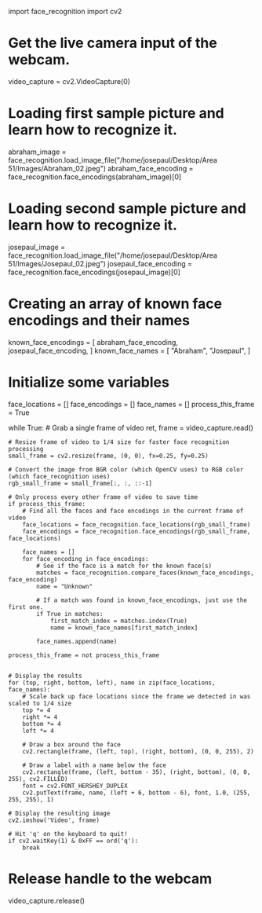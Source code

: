 
import face_recognition
import cv2

# Get the live camera input of the webcam.
video_capture = cv2.VideoCapture(0)

# Loading first sample picture and learn how to recognize it.
abraham_image = face_recognition.load_image_file("/home/josepaul/Desktop/Area 51/Images/Abraham_02.jpeg")
abraham_face_encoding = face_recognition.face_encodings(abraham_image)[0]

# Loading second sample picture and learn how to recognize it.
josepaul_image = face_recognition.load_image_file("/home/josepaul/Desktop/Area 51/Images/Josepaul_02.jpeg")
josepaul_face_encoding = face_recognition.face_encodings(josepaul_image)[0]

# Creating an array of known face encodings and their names
known_face_encodings = [
    abraham_face_encoding,
    josepaul_face_encoding,
]
known_face_names = [
    "Abraham",
    "Josepaul",
]

# Initialize some variables
face_locations = []
face_encodings = []
face_names = []
process_this_frame = True

while True:
    # Grab a single frame of video
    ret, frame = video_capture.read()

    # Resize frame of video to 1/4 size for faster face recognition processing
    small_frame = cv2.resize(frame, (0, 0), fx=0.25, fy=0.25)

    # Convert the image from BGR color (which OpenCV uses) to RGB color (which face_recognition uses)
    rgb_small_frame = small_frame[:, :, ::-1]

    # Only process every other frame of video to save time
    if process_this_frame:
        # Find all the faces and face encodings in the current frame of video
        face_locations = face_recognition.face_locations(rgb_small_frame)
        face_encodings = face_recognition.face_encodings(rgb_small_frame, face_locations)

        face_names = []
        for face_encoding in face_encodings:
            # See if the face is a match for the known face(s)
            matches = face_recognition.compare_faces(known_face_encodings, face_encoding)
            name = "Unknown"

            # If a match was found in known_face_encodings, just use the first one.
            if True in matches:
                first_match_index = matches.index(True)
                name = known_face_names[first_match_index]

            face_names.append(name)

    process_this_frame = not process_this_frame


    # Display the results
    for (top, right, bottom, left), name in zip(face_locations, face_names):
        # Scale back up face locations since the frame we detected in was scaled to 1/4 size
        top *= 4
        right *= 4
        bottom *= 4
        left *= 4

        # Draw a box around the face
        cv2.rectangle(frame, (left, top), (right, bottom), (0, 0, 255), 2)

        # Draw a label with a name below the face
        cv2.rectangle(frame, (left, bottom - 35), (right, bottom), (0, 0, 255), cv2.FILLED)
        font = cv2.FONT_HERSHEY_DUPLEX
        cv2.putText(frame, name, (left + 6, bottom - 6), font, 1.0, (255, 255, 255), 1)

    # Display the resulting image
    cv2.imshow('Video', frame)

    # Hit 'q' on the keyboard to quit!
    if cv2.waitKey(1) & 0xFF == ord('q'):
        break

# Release handle to the webcam
video_capture.release()
